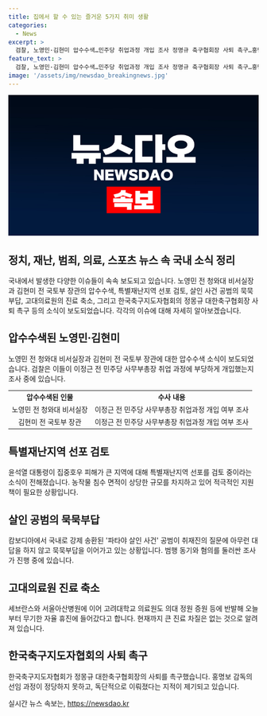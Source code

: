 ```yaml
---
title: 집에서 할 수 있는 즐거운 5가지 취미 생활
categories:
  - News
excerpt: >
  검찰, 노영민·김현미 압수수색…민주당 취업과정 개입 조사 정명규 축구협회장 사퇴 촉구…홍명보 감독 선임과정 논란 특별재난지역 선포 검토…집중호우 피해 심각 파타야 살인 사건 공범 국내 송환…묵묵부답 속 예비구속 고려의료원 의대 정원 증원 반발로 무기한 자율휴진 요약: 검찰의 노영민·김현미 압수수색, 정명규 축구협회장 사퇴 촉구, 특별재난지역 선포 검토, 파타야 살인 사건 공범 국내 송환, 고려의료원 자율휴진 등이 눈길을 끄는 요약뉴스입니다.
feature_text: >
  검찰, 노영민·김현미 압수수색…민주당 취업과정 개입 조사 정명규 축구협회장 사퇴 촉구…홍명보 감독 선임과정 논란 특별재난지역 선포 검토…집중호우 피해 심각 파타야 살인 사건 공범 국내 송환…묵묵부답 속 예비구속 고려의료원 의대 정원 증원 반발로 무기한 자율휴진 요약: 검찰의 노영민·김현미 압수수색, 정명규 축구협회장 사퇴 촉구, 특별재난지역 선포 검토, 파타야 살인 사건 공범 국내 송환, 고려의료원 자율휴진 등이 눈길을 끄는 요약뉴스입니다.
image: '/assets/img/newsdao_breakingnews.jpg'
---
```


<p><img src="/assets/img/newsdao_breakingnews.jpg" alt="cryptoinkorea 속보" /></p>

<h2>정치, 재난, 범죄, 의료, 스포츠 뉴스 속 국내 소식 정리</h2>

<p data-ke-size="size16">국내에서 발생한 다양한 이슈들이 속속 보도되고 있습니다. 노영민 전 청와대 비서실장과 김현미 전 국토부 장관의 압수수색, 특별재난지역 선포 검토, 살인 사건 공범의 묵묵부답, 고대의료원의 진료 축소, 그리고 한국축구지도자협회의 정몽규 대한축구협회장 사퇴 촉구 등의 소식이 보도되었습니다. 각각의 이슈에 대해 자세히 알아보겠습니다.</p>

<h2 data-ke-size="size26">압수수색된 노영민·김현미</h2>

<p data-ke-size="size16">노영민 전 청와대 비서실장과 김현미 전 국토부 장관에 대한 압수수색 소식이 보도되었습니다. 검찰은 이들이 이정근 전 민주당 사무부총장 취업 과정에 부당하게 개입했는지 조사 중에 있습니다.</p>

<table>
    <tr>
        <td style="text-align: center; height: 17px;"><b>압수수색된 인물</b></td>
        <td style="text-align: center; height: 17px;"><b>수사 내용</b></td>
    </tr>
    <tr>
        <td style="text-align: center; height: 17px;">노영민 전 청와대 비서실장</td>
        <td style="text-align: center; height: 17px;">이정근 전 민주당 사무부총장 취업과정 개입 여부 조사</td>
    </tr>
    <tr>
        <td style="text-align: center; height: 17px;">김현미 전 국토부 장관</td>
        <td style="text-align: center; height: 17px;">이정근 전 민주당 사무부총장 취업과정 개입 여부 조사</td>
    </tr>
</table>

<h2 data-ke-size="size26">특별재난지역 선포 검토</h2>

<p data-ke-size="size16">윤석열 대통령이 집중호우 피해가 큰 지역에 대해 특별재난지역 선포를 검토 중이라는 소식이 전해졌습니다. 농작물 침수 면적이 상당한 규모를 차지하고 있어 적극적인 지원책이 필요한 상황입니다.</p>

<h2 data-ke-size="size26">살인 공범의 묵묵부답</h2>

<p data-ke-size="size16">캄보디아에서 국내로 강제 송환된 '파타야 살인 사건' 공범이 취재진의 질문에 아무런 대답을 하지 않고 묵묵부답을 이어가고 있는 상황입니다. 범행 동기와 혐의를 둘러싼 조사가 진행 중에 있습니다.</p>

<h2 data-ke-size="size26">고대의료원 진료 축소</h2>

<p data-ke-size="size16">세브란스와 서울아산병원에 이어 고려대학교 의료원도 의대 정원 증원 등에 반발해 오늘부터 무기한 자율 휴진에 들어갔다고 합니다. 현재까지 큰 진료 차질은 없는 것으로 알려져 있습니다.</p>

<h2 data-ke-size="size26">한국축구지도자협회의 사퇴 촉구</h2>

<p data-ke-size="size16">한국축구지도자협회가 정몽규 대한축구협회장의 사퇴를 촉구했습니다. 홍명보 감독의 선임 과정이 정당하지 못하고, 독단적으로 이뤄졌다는 지적이 제기되고 있습니다.</p>
실시간 뉴스 속보는, <a href="https://newsdao.kr" rel="dofollow">https://newsdao.kr</a>


